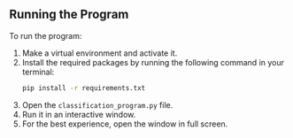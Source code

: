 ## Running the Program

To run the program:

1. Make a virtual environment and activate it.
2. Install the required packages by running the following command in your terminal:
   ```bash
   pip install -r requirements.txt
3. Open the `classification_program.py` file.
4. Run it in an interactive window.
5. For the best experience, open the window in full screen.
